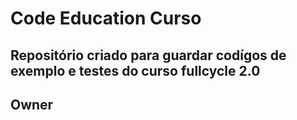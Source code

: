 # Code Education Curso

## Repositório criado para guardar codígos de exemplo e testes do curso fullcycle 2.0

## Owner
